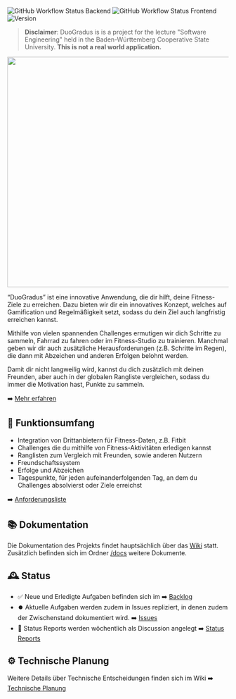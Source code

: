 ![GitHub Workflow Status Backend](https://img.shields.io/github/actions/workflow/status/SE-TINF22B2/DuoGradus/backend.yml?style=flat-square&label=Backend)
![GitHub Workflow Status Frontend](https://img.shields.io/github/actions/workflow/status/SE-TINF22B2/DuoGradus/frontend.yml?style=flat-square&label=Frontend)
![Version](https://img.shields.io/badge/version-v0.0.1-blue?style=flat-square)

> **Disclaimer**: DuoGradus is is a project for the lecture "Software Engineering" held in the Baden-Württemberg Cooperative State University. **This is not a real world application.**

<p align="center">
  <img width="523" src="https://github.com/Jstn2004/Login/assets/135236159/0e961393-d04d-4a7b-97ed-37e91c011778">
</p>
“DuoGradus” ist eine innovative Anwendung, die dir hilft, deine Fitness-Ziele zu erreichen. Dazu bieten wir dir ein innovatives Konzept, welches auf Gamification und Regelmäßigkeit setzt, sodass du dein Ziel auch langfristig erreichen kannst.  

Mithilfe von vielen spannenden Challenges ermutigen wir dich Schritte zu sammeln, Fahrrad zu fahren oder im Fitness-Studio zu trainieren. Manchmal geben wir dir auch zusätzliche Herausforderungen (z.B. Schritte im Regen), die dann mit Abzeichen und anderen Erfolgen belohnt werden. 

Damit dir nicht langweilig wird, kannst du dich zusätzlich mit deinen Freunden, aber auch in der globalen Rangliste vergleichen, sodass du immer die Motivation hast, Punkte zu sammeln. 

➡️ [Mehr erfahren](https://github.com/SE-TINF22B2/G5-DuoGradus/wiki/Idee)

## 📄 Funktionsumfang
- Integration von Drittanbietern für Fitness-Daten, z.B. Fitbit
- Challenges die du mithilfe von Fitness-Aktivitäten erledigen kannst
- Ranglisten zum Vergleich mit Freunden, sowie anderen Nutzern
- Freundschaftssystem
- Erfolge und Abzeichen
- Tagespunkte, für jeden aufeinanderfolgenden Tag, an dem du Challenges absolvierst oder Ziele erreichst

➡️ [Anforderungsliste](https://github.com/SE-TINF22B2/G5-DuoGradus/wiki/Anforderungen)

## 📚 Dokumentation
Die Dokumentation des Projekts findet hauptsächlich über das [Wiki](https://github.com/SE-TINF22B2/G5-DuoGradus) statt. Zusätzlich befinden sich im Ordner [/docs](./docs) weitere Dokumente.

## 🕰️ Status
- ✅ Neue und Erledigte Aufgaben befinden sich im ➡️ [Backlog](https://github.com/orgs/SE-TINF22B2/projects/14)
- ⏺️ Aktuelle Aufgaben werden zudem in Issues repliziert, in denen zudem der Zwischenstand dokumentiert wird. ➡️ [Issues](https://github.com/SE-TINF22B2/G5-DuoGradus/issues)
- 📜 Status Reports werden wöchentlich als Discussion angelegt ➡️ [Status Reports](https://github.com/SE-TINF22B2/G5-DuoGradus/discussions/categories/statusberichte)

## ⚙️ Technische Planung
Weitere Details über Technische Entscheidungen finden sich im Wiki ➡️ [Technische Planung](https://github.com/SE-TINF22B2/G5-DuoGradus/wiki/Technische%20Planung)
